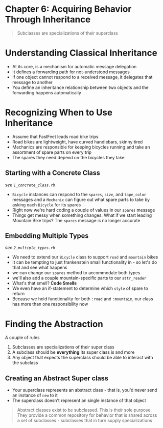 # Chapter 6: Acquiring Behavior Through Inheritance

> Subclasses are specializations of their superclass

# Understanding Classical Inheritance

* At its core, is a mechanism for automatic message delegation
* It defines a forwarding path for not-understood messages
* If one object cannot respond to a received message, it delegates that message to another
* You define an inheritance relationship between two objects and the forwarding happens automatically

# Recognizing When to Use Inheritance

* Assume that FastFeet leads road bike trips
* Road bikes are lightweight, have curved handlebars, skinny tired
* Mechanics are responsible for keeping bicycles running and take an assortment of spare parts on every trip
* The spares they need depend on the bicycles they take

## Starting with a Concrete Class

*see `1_concrete_class.rb`*

* `Bicycle` instances can respond to the `spares`, `size`, and `tape_color` messages and a `Mechanic` can figure out what spare parts to take by asking each `Bicycle` for its spares
* Right now we're hard coding a couple of values in our `spares` message
* Things get messy when something changes. What if we start leading Mountain Bike trips? The `spares` message is no longer accurate

## Embedding Multiple Types

*see `2_multiple_types.rb`*

* We need to extend our `Bicycle` class to support `road` and `mountain` bikes
* It can be tempting to just frankenstein small functionality in - so let's do that and see what happens
* we can change our `spares` method to accommodate both types
* we'll also add a couple mountain-specific parts to our `attr_reader`
* What's that smell? **Code Smells**
* We even have an if-statement to determine which `style` of spare to return
* Because we hold functionality for both `:road` and `:mountain`, our class has more than one responsibility now


# Finding the Abstraction

A couple of rules

1. Subclasses are specializations of their super class
2. A subclass should be **everything** its super class is and more
3. Any object that expects the superclass should be able to interact with the subclass


## Creating an Abstract Super class

* Your superclass represents an abstract class - that is, you'd never send an instance of `new` to it
* The superclass doesn't represent an single instance of that object

> Abstract classes exist to be subclassed. This is their sole purpose. They provide a common repository for behavior that is shared across a set of subclasses - subclasses that in turn supply specializations


